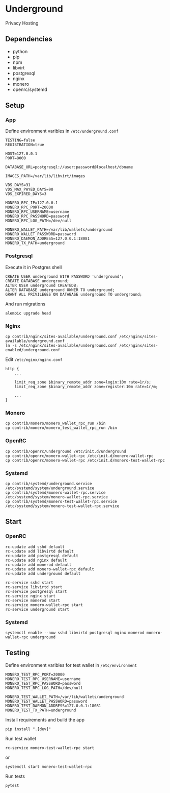 # Underground

Privacy Hosting

## Dependencies

* python
* pip
* npm
* libvirt
* postgresql
* nginx
* monero
* openrc/systemd

## Setup

### App

Define environment varibles in `/etc/underground.conf`

```
TESTING=false
REGISTRATION=true

HOST=127.0.0.1
PORT=8000

DATABASE_URL=postgresql://user:password@localhost/dbname

IMAGES_PATH=/var/lib/libvirt/images

VDS_DAYS=31
VDS_MAX_PAYED_DAYS=90
VDS_EXPIRED_DAYS=3

MONERO_RPC_IP=127.0.0.1
MONERO_RPC_PORT=20000
MONERO_RPC_USERNAME=username
MONERO_RPC_PASSWORD=password
MONERO_RPC_LOG_PATH=/dev/null

MONERO_WALLET_PATH=/var/lib/wallets/underground
MONERO_WALLET_PASSWORD=password
MONERO_DAEMON_ADDRESS=127.0.0.1:18081
MONERO_TX_PATH=underground
```

### Postgresql

Execute it in Postgres shell

```
CREATE USER underground WITH PASSWORD 'underground';
CREATE DATABASE underground;
ALTER USER underground CREATEDB;
ALTER DATABASE underground OWNER TO underground;
GRANT ALL PRIVILEGES ON DATABASE underground TO underground;
```

And run migrations

`alembic upgrade head`

### Nginx

```
cp contrib/nginx/sites-available/underground.conf /etc/nginx/sites-available/underground.conf
ln -s /etc/nginx/sites-available/underground.conf /etc/nginx/sites-enabled/underground.conf
```

Edit `/etc/nginx/nginx.conf`

```
http {
    ...

    limit_req_zone $binary_remote_addr zone=login:10m rate=1r/s;
    limit_req_zone $binary_remote_addr zone=register:10m rate=1r/m;

    ...
}
```

### Monero

```
cp contrib/monero/monero_wallet_rpc_run /bin
cp contrib/monero/monero_test_wallet_rpc_run /bin
```

### OpenRC

```
cp contrib/openrc/underground /etc/init.d/underground
cp contrib/openrc/monero-wallet-rpc /etc/init.d/monero-wallet-rpc
cp contrib/openrc/monero-wallet-rpc /etc/init.d/monero-test-wallet-rpc
```

### Systemd

```
cp contrib/systemd/underground.service /etc/systemd/system/underground.service
cp contrib/systemd/monero-wallet-rpc.service /etc/systemd/system/monero-wallet-rpc.service
cp contrib/systemd/monero-test-wallet-rpc.service /etc/systemd/system/monero-test-wallet-rpc.service
```


## Start

### OpenRC

```
rc-update add sshd default
rc-update add libvirtd default
rc-update add postgresql default
rc-update add nginx default
rc-update add monerod default
rc-update add monero-wallet-rpc default
rc-update add underground default

rc-service sshd start
rc-service libvirtd start
rc-service postgresql start
rc-service nginx start
rc-service monerod start
rc-service monero-wallet-rpc start
rc-service underground start
```

### Systemd

`systemctl enable --now sshd libvirtd postgresql nginx monerod monero-wallet-rpc underground`


## Testing

Define environment varibles for test wallet in `/etc/environment`

```
MONERO_TEST_RPC_PORT=20000
MONERO_TEST_RPC_USERNAME=username
MONERO_TEST_RPC_PASSWORD=password
MONERO_TEST_RPC_LOG_PATH=/dev/null

MONERO_TEST_WALLET_PATH=/var/lib/wallets/underground
MONERO_TEST_WALLET_PASSWORD=password
MONERO_TEST_DAEMON_ADDRESS=127.0.0.1:18081
MONERO_TEST_TX_PATH=underground
```

Install requirements and build the app

`pip install ".[dev]"`

Run test wallet

`rc-service monero-test-wallet-rpc start`

or

`systemctl start monero-test-wallet-rpc`


Run tests

`pytest`
